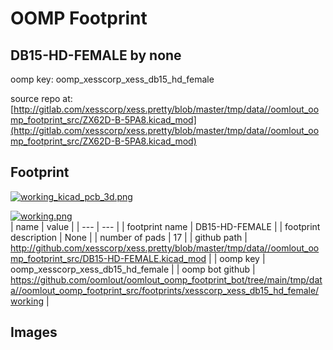 # OOMP Footprint  
## DB15-HD-FEMALE  by none  
  
oomp key: oomp_xesscorp_xess_db15_hd_female  
  
source repo at: [http://gitlab.com/xesscorp/xess.pretty/blob/master/tmp/data//oomlout_oomp_footprint_src/ZX62D-B-5PA8.kicad_mod](http://gitlab.com/xesscorp/xess.pretty/blob/master/tmp/data//oomlout_oomp_footprint_src/ZX62D-B-5PA8.kicad_mod)  
## Footprint  
  
[![working_kicad_pcb_3d.png](working_kicad_pcb_3d_600.png)](working_kicad_pcb_3d.png)  
  
[![working.png](working_600.png)](working.png)  
| name | value | 
| --- | --- | 
| footprint name | DB15-HD-FEMALE | 
| footprint description | None | 
| number of pads | 17 | 
| github path | http://github.com/xesscorp/xess.pretty/blob/master/tmp/data//oomlout_oomp_footprint_src/DB15-HD-FEMALE.kicad_mod | 
| oomp key | oomp_xesscorp_xess_db15_hd_female | 
| oomp bot github | https://github.com/oomlout/oomlout_oomp_footprint_bot/tree/main/tmp/data//oomlout_oomp_footprint_src/footprints/xesscorp_xess_db15_hd_female/working | 
## Images  
